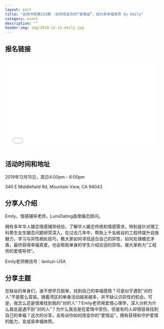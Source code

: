```yaml
---
layout: post
title: "谷雨书苑第253期 -如何改变你的“爱情运”，成为易幸福体质 by Emily"
category: event
description: ""
header-img: img/2019-12-15-emily.jpg
---
```


## 报名链接
<div style="width:100%; text-align:left;" ><iframe src="//eventbrite.com/tickets-external?eid=84569087417&ref=etckt" frameborder="0" height="300" width="100%" vspace="0" hspace="0" marginheight="5" marginwidth="5" scrolling="auto" allowtransparency="true"></iframe></div>

## 活动时间和地址
2019年12月15日，周日4:00pm - 6:00pm

340 E Middlefield Rd, Mountain View, CA 94043

## 分享人介绍
Emily，情感辅导老师，LumiDating首席婚恋顾问。

拥有多年华人婚恋情感辅导经验，了解华人婚恋传统和情感需求。特别是针对理工科男生女生婚恋问题研究深入。在过去几年中，帮助上千名硅谷的工程师提升自我魅力，学习与异性相处技巧，教大家如何寻找适合自己的异性，如何处理婚恋矛盾，最终获得幸福真爱。也会帮助单身的学生介绍合适的异性。被大家称为“工程师的爱情导师”。

Emily老师微信号：lantuzi-USA

## 分享主题
在硅谷的单身们，谁不想早日脱单，找到自己的幸福感情？可是似乎遇到“对的人”不是那么容易。随着湾区的单身活动越来越多，并不缺认识异性的机会。可是，我怎么还是很难找到我的“对的人”？Emily老师用爱情心理学，深入分析为什么我总是遇不到“对的人”？为什么我总是在爱情中受伤，但是有的⼈却很容易找到⾃⼰的幸福？这次的分享，会告诉你如何改变你的“爱情运”，拥有获得和守护爱情的能⼒，变成易幸福体质。
